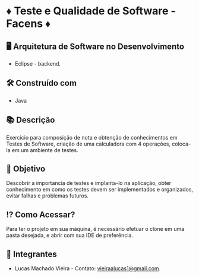 # ♦ Teste e Qualidade de Software - Facens ♦

##  :desktop_computer:  Arquitetura de Software no Desenvolvimento

* Eclipse - backend.

## 🛠️ Construído com

*  Java

## 📚 Descrição
Exercicio para composição de nota e obtenção de conhecimentos em Testes de Software, criação de uma calculadora com 4 operações, coloca-la em um ambiente de testes.

## 🎯 Objetivo
Descobrir a importancia de testes e implanta-lo na aplicação, obter conhecimento em como os testes devem ser implementados e organizados, evitar falhas e problemas futuros.

## ⁉ Como Acessar?
Para ter o projeto em sua máquina, é necessário efetuar o clone em uma pasta desejada, e abrir com sua IDE de preferência.

## 🧑 Integrantes
* Lucas Machado Vieira - Contato: vieiraalucas1@gmail.com.
